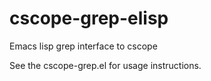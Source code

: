 # cscope-grep-elisp
Emacs lisp grep interface to cscope

See the cscope-grep.el for usage instructions.

